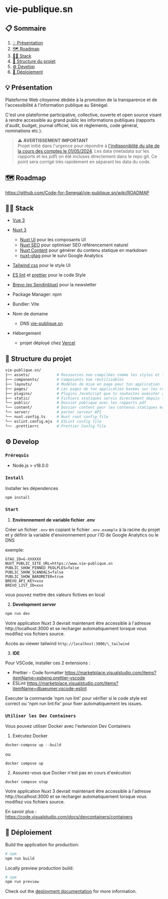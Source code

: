# vie-publique.sn

## 📋 Sommaire

1. [💡 Présentation](#présentation)
2. [🗺️ Roadmap](#roadmap)
3. [👨‍💻 Stack](#stack)
4. [📁 Structure du projet](#structure-du-projet)
5. [⚙️ Develop](#develop)
6. [🚀 Déploiement](#deploiement)

## 💡 Présentation

Plateforme Web citoyenne dédiée à la promotion de la transparence et de l'accessibilité à l'information publique au Sénégal.

C'est une plateforme participative, collective, ouverte et open source visant à rendre accessible au grand public les informations publiques (rapports d'audit, budget, journal officiel, lois et règlements, code général, nominations etc.).

> ⚠️ **AVERTISSEMENT IMPORTANT**  
> Projet initié dans l'urgence pour répondre à [l'indisponiblité du site de la cours des comptes le 01/05/2024](https://twitter.com/malick_yacine/status/1785472745150742983). Les data (metadata sur les rapports et les pdf) on été incluses directement dans le repo git. Ce point sera corrigé très rapidement en séparant les data du code.

## 🗺️ Roadmap

https://github.com/Code-for-Senegal/vie-publique.sn/wiki/ROADMAP

## 👨‍💻 Stack

- [Vue 3](https://vuejs.org)
- [Nuxt 3](https://nuxt.com)
  - [Nuxt UI](https://ui.nuxt.com) pour les composants UI
  - [Nuxt SEO](https://nuxtseo.com) pour optimiser SEO référencement naturel
  - [Nuxt Content](https://content.nuxt.com/) pour générer du contenu statique en markdown
  - [nuxt-gtag](https://nuxt.com/modules/gtag) pour le suivi Google Analytics
- [Tailwind css](https://tailwindcss.com/) pour le style UI
- [ES lint](https://nuxt.com/docs/guide/concepts/code-style) et [prettier](https://prettier.io) pour le code Style
- [Brevo (ex Sendinblue)](https://www.brevo.com/fr/) pour la newsletter

- Package Manager: npm
- Bundler: Vite
- Nom de domaine
  - DNS [vie-publique.sn](https://www.vie-publique.sn)
- Hébergement
  - projet déployé chez [Vercel](https://vercel.com)

## 📁 Structure du projet

```graphql
vie-publique.sn/
├── assets/            # Ressources non compilées comme les styles et les images
├── components/        # Composants Vue réutilisables
├── layouts/           # Modèles de mise en page pour ton application
├── pages/             # Les pages de ton application basées sur les routes
├── plugins/           # Plugins JavaScript que tu souhaites exécuter avant l'instance root Vue
├── static/            # Fichiers statiques servis directement depuis la racine
└── public/            # Dossier publique avec les rapports pdf
└── content/           # Dossier content pour les contenus statiques markdown
└── server/            # parter serveur API
└── nuxt.config.ts     # Nuxt root config file
└── eslint.config.mjs  # ESLint config file
└── .prettierrc        # Prettier Config file
```

## ⚙️ Develop

### `Prérequis`

- Node.js > v18.0.0

### `Install`

Installer les dépendences

```bash
npm install
```

### `Start`

1. **Environnement de variable fichier .env**

Créer un fichier `.env` en copiant le fichier `.env.example` à la racine du projet et y définir la variable d'environnement pour l'ID de Google Analytics ou le DNS

exemple:

```
GTAG_ID=G-XXXXXX
NUXT_PUBLIC_SITE_URL=https://www.vie-publique.sn
PUBLIC_SHOW_PINNED_PEOLPLES=false
PUBLIC_SHOW_SCANDALS=false
PUBLIC_SHOW_BAROMETER=true
BREVO_API_KEY=xxx
BREVO_LIST_ID=xxx
```

vous pouvez mettre des valeurs fictives en local

2. **Development server**

```bash
npm run dev
```

Votre application Nuxt 3 devrait maintenant être accessible à l'adresse http://localhost:3000 et se recharger automatiquement lorsque vous modifiez vos fichiers source.

Accès au viewer tailwind `http://localhost:3000/\_tailwind`

3. **IDE**

Pour VSCode, installer ces 2 extensions :

- Prettier - Code formatter https://marketplace.visualstudio.com/items?itemName=esbenp.prettier-vscode
- ESLint https://marketplace.visualstudio.com/items?itemName=dbaeumer.vscode-eslint

Executer la commande 'npm run lint' pour vérifier si le code style est correct ou 'npm run lint:fix' pour fixer automatiquement les issues.

### `Utiliser les Dev Containers`

Vous pouvez utiliser Docker avec l'extension Dev Containers

1. Exécutez Docker

```shell
docker-compose up --build
```

ou

```shell
docker compose up
```

2. Assurez-vous que Docker n'est pas en cours d'exécution

```shell
docker compose stop
```

Votre application Nuxt 3 devrait maintenant être accessible à l'adresse http://localhost:3000 et se recharger automatiquement lorsque vous modifiez vos fichiers source.

En savoir plus : https://code.visualstudio.com/docs/devcontainers/containers

## 🚀 Déploiement

Build the application for production:

```bash
# npm
npm run build
```

Locally preview production build:

```bash
# npm
npm run preview
```

Check out the [deployment documentation](https://nuxt.com/docs/getting-started/deployment) for more information.
